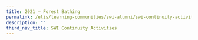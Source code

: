 ```yaml
---
title: 2021 — Forest Bathing
permalink: /elis/learning-communities/swi-alumni/swi-continuity-activities/writing-marathon-forest-bathing/
description: ""
third_nav_title: SWI Continuity Activities
---
```

